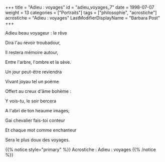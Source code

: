 +++
title = "Adieu : voyages"
id = "adieu_voyages_7"
date = 1998-07-07
weight = 13
categories = ["Portraits"]
tags = ["philosophie", "acrostiche"]
acrostiche = "Adieu : voyages"
LastModifierDisplayName = "Barbara Post"
+++

Adieu beau voyageur : le rêve

Dira l'au revoir troubadour,

Il restera mémoire autour,

Entre l'arbre, l'ombre et la sève.

Un jour peut-être reviendra

Vivant joyau tel un poème

Offert au creux d'âme bohème :

Y vois-tu, le soir bercera

A l'abri de ton heaume images;

Gai chevalier fais-toi conteur

Et chaque mot comme enchanteur

Sera le plus doux des voyages.

{{% notice style="primary" %}}
Acrostiche : Adieu : voyages
{{% /notice %}}
